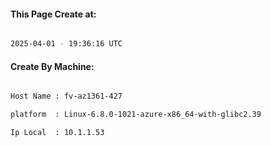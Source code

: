 
   
#### This Page Create at:

```bash

2025-04-01 - 19:36:16 UTC

```

#### Create By Machine:

```bash

Host Name : fv-az1361-427

platform  : Linux-6.8.0-1021-azure-x86_64-with-glibc2.39

Ip Local  : 10.1.1.53

```

